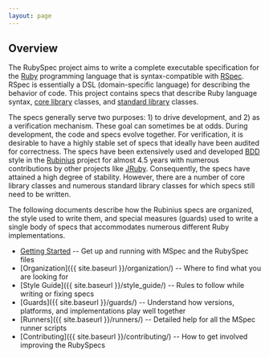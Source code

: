 ```yaml
---
layout: page
---
```


## Overview

The RubySpec project aims to write a complete executable specification for the
[Ruby](http://ruby-lang.org) programming language that is syntax-compatible
with [RSpec](http://rspec.info). RSpec is essentially a DSL (domain-specific
language) for describing the behavior of code. This project contains specs
that describe Ruby language syntax, [core library](http://ruby-doc.org/core)
classes, and [standard library](http://ruby-doc.org/stdlib) classes.

The specs generally serve two purposes: 1) to drive development, and 2) as a
verification mechanism. These goal can sometimes be at odds. During
development, the code and specs evolve together. For verification, it is
desirable to have a highly stable set of specs that ideally have been audited
for correctness. The specs have been extensively used and developed
[BDD](http://behaviour-driven.org/) style in the [Rubinius](http://rubini.us)
project for almost 4.5 years with numerous contributions by other projects
like [JRuby](http://jruby.org/). Consequently, the specs have
attained a high degree of stability. However, there are a number of core
library classes and numerous standard library classes for which specs still
need to be written.

The following documents describe how the Rubinius specs are organized, the
style used to write them, and special measures (guards) used to write a single
body of specs that accommodates numerous different Ruby implementations.

* [Getting Started](https://github.com/ruby/spec#running-the-specs) -- Get up and running with MSpec and the RubySpec files
* [Organization]({{ site.baseurl }}/organization/) -- Where to find what you are looking for
* [Style Guide]({{ site.baseurl }}/style_guide/) -- Rules to follow while writing or fixing specs
* [Guards]({{ site.baseurl }}/guards/) -- Understand how versions, platforms, and implementations play well together
* [Runners]({{ site.baseurl }}/runners/) -- Detailed help for all the MSpec runner scripts
* [Contributing]({{ site.baseurl }}/contributing/) -- How to get involved improving the RubySpecs
